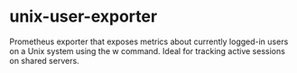 # unix-user-exporter
Prometheus exporter that exposes metrics about currently logged-in users on a Unix system using the w command. Ideal for tracking active sessions on shared servers.

